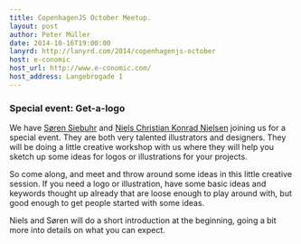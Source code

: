 ```yaml
---
title: CopenhagenJS October Meetup.
layout: post
author: Peter Müller
date: 2014-10-16T19:00:00
lanyrd: http://lanyrd.com/2014/copenhagenjs-october
host: e-conomic
host_url: http://www.e-conomic.com/
host_address: Langebrogade 1
---
```


### Special event: Get-a-logo

We have [Søren Siebuhr](http://sorensiebuhr.dk/) and [Niels Christian Konrad Nielsen](http://www.nckn.dk/) joining us for a special event. They are both very talented illustrators and designers. They will be doing a little creative workshop with us where they will help you sketch up some ideas for logos or illustrations for your projects.

So come along, and meet and throw around some ideas in this little creative session. If you need a logo or illustration, have some basic ideas and keywords thought up already that are loose enough to play around with, but good enough to get people started with some ideas.

Niels and Søren will do a short introduction at the beginning, going a bit more into details on what you can expect.
